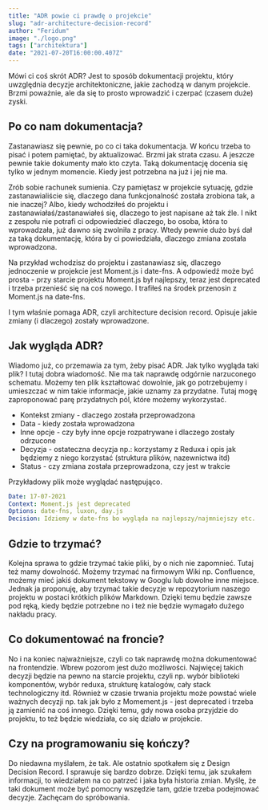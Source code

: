 ```yaml
---
title: "ADR powie ci prawdę o projekcie"
slug: "adr-architecture-decision-record"
author: "Feridum"
image: "./logo.png"
tags: ["architektura"]
date: "2021-07-20T16:00:00.407Z"
---
```


Mówi ci coś skrót ADR? Jest to sposób dokumentacji projektu, który uwzględnia decyzje architektoniczne, jakie zachodzą w danym projekcie. Brzmi poważnie, ale da się to prosto wprowadzić i czerpać (czasem duże) zyski.

<!--more-->

## Po co nam dokumentacja?

Zastanawiasz się pewnie, po co ci taka dokumentacja. W końcu trzeba to pisać i potem pamiętać, by aktualizować. Brzmi jak strata czasu. A jeszcze pewnie takie dokumenty mało kto czyta. Taką dokumentację docenia się tylko w jednym momencie. Kiedy jest potrzebna na już i jej nie ma. 

Zrób sobie rachunek sumienia. Czy pamiętasz w projekcie sytuację, gdzie zastanawialiście się, dlaczego dana funkcjonalność została zrobiona tak, a nie inaczej? Albo, kiedy wchodziłeś do projektu i zastanawiałaś/zastanawiałeś się, dlaczego to jest napisane aż tak źle. I nikt z zespołu nie potrafi ci odpowiedzieć dlaczego, bo osoba, która to wprowadzała, już dawno się zwolniła z pracy. Wtedy pewnie dużo byś dał za taką dokumentację, która by ci powiedziała, dlaczego zmiana została wprowadzona.

Na przykład wchodzisz do projektu i zastanawiasz się, dlaczego jednoczenie w projekcie jest Moment.js i date-fns. A odpowiedź może być prosta - przy starcie projektu Moment.js był najlepszy, teraz jest deprecated i trzeba przenieść się na coś nowego. I trafiłeś na środek przenosin z Moment.js na date-fns.

I tym właśnie pomaga ADR, czyli architecture decision record. Opisuje jakie zmiany (i dlaczego) zostały wprowadzone.

## Jak wygląda ADR?

Wiadomo już, co przemawia za tym, żeby pisać ADR. Jak tylko wygląda taki plik? I tutaj dobra wiadomość. Nie ma tak naprawdę odgórnie narzuconego schematu. Możemy ten plik kształtować dowolnie, jak go potrzebujemy i umieszczać w nim takie informacje, jakie uznamy za przydatne. Tutaj mogę zaproponować parę przydatnych pól, które możemy wykorzystać.

- Kontekst zmiany - dlaczego została przeprowadzona
- Data - kiedy została wprowadzona
- Inne opcje - czy były inne opcje rozpatrywane i dlaczego zostały odrzucone
- Decyzja - ostateczna decyzja np.: korzystamy z Reduxa i opis jak będziemy z niego korzystać (struktura plików, nazewnictwa itd)
- Status - czy zmiana została przeprowadzona, czy jest w trakcie

Przykładowy plik może wyglądać następująco.

```yaml
Date: 17-07-2021
Context: Moment.js jest deprecated
Options: date-fns, luxon, day.js
Decision: Idziemy w date-fns bo wygląda na najlepszy/najmniejszy etc.
```

## Gdzie to trzymać?

Kolejna sprawa to gdzie trzymać takie pliki, by o nich nie zapomnieć. Tutaj też mamy dowolność. Możemy trzymać na firmowym Wiki np. Confluence, możemy mieć jakiś dokument tekstowy w Googlu lub dowolne inne miejsce. Jednak ja proponuję, aby trzymać takie decyzje w repozytorium naszego projektu w postaci krótkich plików Markdown. Dzięki temu będzie zawsze pod ręką, kiedy będzie potrzebne no i też nie będzie wymagało dużego nakładu pracy.

## Co dokumentować na froncie?

No i na koniec najważniejsze, czyli co tak naprawdę można dokumentować na frontendzie. Wbrew pozorom jest dużo możliwości. Najwięcej takich decyzji będzie na pewno na starcie projektu, czyli np. wybór biblioteki komponentów, wybór reduxa, strukturę katalogów, cały stack technologiczny itd. Również w czasie trwania projektu może powstać wiele ważnych decyzji np. tak jak było z Momement.js - jest deprecated i trzeba ją zamienić na coś innego. Dzięki temu, gdy nowa osoba przyjdzie do projektu, to też będzie wiedziała, co się działo w projekcie.

## Czy na programowaniu się kończy?

Do niedawna myślałem, że tak. Ale ostatnio spotkałem się z Design Decision Record. I sprawuje się bardzo dobrze. Dzięki temu, jak szukałem informacji, to wiedziałem na co patrzeć i jaka była historia zmian. Myślę, że taki dokument może być pomocny wszędzie tam, gdzie trzeba podejmować decyzje. Zachęcam do spróbowania.